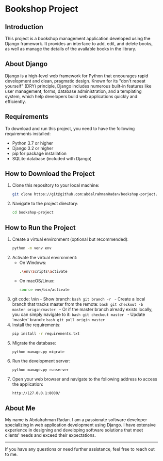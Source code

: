 # Bookshop Project

## Introduction
This project is a bookshop management application developed using the Django framework. It provides an interface to add, edit, and delete books, as well as manage the details of the available books in the library.

## About Django
Django is a high-level web framework for Python that encourages rapid development and clean, pragmatic design. Known for its "don't repeat yourself" (DRY) principle, Django includes numerous built-in features like user management, forms, database administration, and a templating system, which help developers build web applications quickly and efficiently.

## Requirements
To download and run this project, you need to have the following requirements installed:
- Python 3.7 or higher
- Django 3.2 or higher
- pip for package installation
- SQLite database (included with Django)

## How to Download the Project
1. Clone this repository to your local machine:
    ```bash
    git clone https://git@github.com:abdalrahmanRadan/bookshop-porject.git
    ```
2. Navigate to the project directory:
    ```bash
    cd bookshop-project
    ```

## How to Run the Project
1. Create a virtual environment (optional but recommended):
    ```bash
    python -m venv env
    ```
2. Activate the virtual environment:
    - On Windows:
        ```bash
        .\env\Scripts\activate
        ```
    - On macOS/Linux:
        ```bash
        source env/bin/activate
        ```
3. git code: \n\n
       - Show branch:
           ```bash
            git branch -r
            ```
        - Create a local branch that tracks master from the remote:
            ```bash
            git checkout -b master origin/master
            ```
        - Or if the master branch already exists locally, you can simply navigate to it:
             ```bash
            git checkout master
            ```
        - Update 'master' branch:
             ```bash
            git pull origin master
            ```
4. Install the requirements:
    ```bash
    pip install -r requirements.txt
    ```
5. Migrate the database:
    ```bash
    python manage.py migrate
    ```
6. Run the development server:
    ```bash
    python manage.py runserver
    ```
7. Open your web browser and navigate to the following address to access the application:
    ```
    http://127.0.0.1:8000/
    ```

## About Me
My name is Abdalrahman Radan. I am a passionate software developer specializing in web application development using Django. I have extensive experience in designing and developing software solutions that meet clients' needs and exceed their expectations.

---

If you have any questions or need further assistance, feel free to reach out to me.
